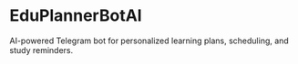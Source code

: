 # EduPlannerBotAI
AI-powered Telegram bot for personalized learning plans, scheduling, and study reminders.
